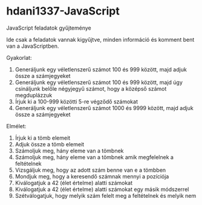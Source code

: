 # hdani1337-JavaScript
JavaScript feladatok gyűjteménye

Ide csak a feladatok vannak kigyűjtve, minden információ és komment bent van a JavaScriptben. 

Gyakorlat: 

1. Generáljunk egy véletlenszerű számot 100 és 999 között, majd adjuk össze a számjegyeket
2. Generáljunk egy véletlenszerű számot 100 és 999 között, majd úgy csináljunk belőle négyjegyű számot, hogy a középső számot megduplázzuk
3. Írjuk ki a 100-999 közötti 5-re végződő számokat
4. Generáljunk egy véletlenszerű számot 1000 és 9999 között, majd adjuk össze a számjegyeket

Elmélet:


1. Írjuk ki a tömb elemeit
2. Adjuk össze a tömb elemeit
3. Számoljuk meg, hány eleme van a tömbnek
4. Számoljuk meg, hány eleme van a tömbnek amik megfelelnek a feltételnek
5. Vizsgáljuk meg, hogy az adott szám benne van e a tömbben
6. Mondjuk meg, hogy a keresendő számnak mennyi a pozíciója
7. Kiválogatjuk a 42 (élet értelme) alatti számokat
8. Kiválogatjuk a 42 (élet értelme) alatti számokat egy másik módszerrel
9. Szétválogatjuk, hogy melyik szám felelt meg a feltételnek és melyik nem
